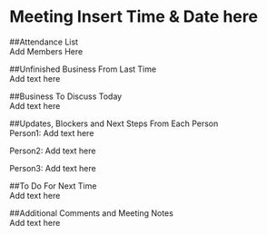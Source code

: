 # Meeting Insert Time & Date here

##Attendance List<br>
Add Members Here

##Unfinished Business From Last Time<br>
Add text here

##Business To Discuss Today<br>
Add text here

##Updates, Blockers and Next Steps From Each Person<br>
Person1: Add text here

Person2: Add text here

Person3: Add text here

##To Do For Next Time<br>
Add text here

##Additional Comments and Meeting Notes<br>
Add text here
